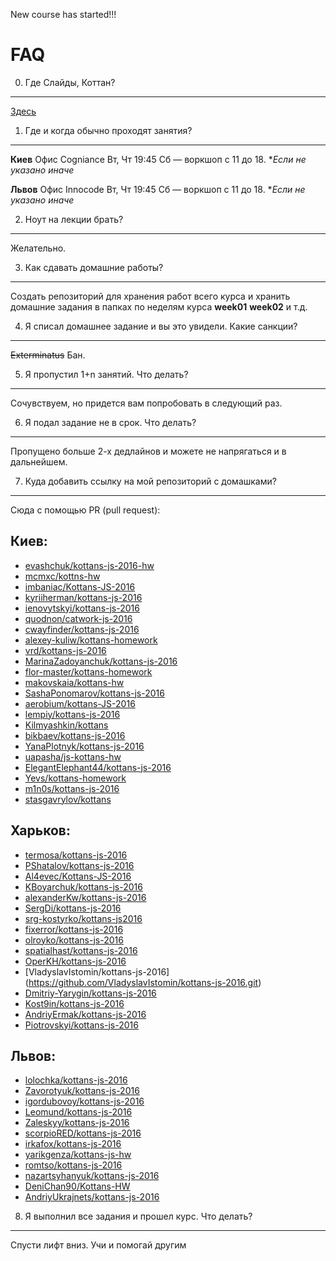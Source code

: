 New course has started!!!

FAQ
=======

0. Где Слайды, Коттан?
--------------
[Здесь](http://kottans.org/js-slides/)

1. Где и когда обычно проходят занятия?
-----------------------
**Киев**
Офис Cogniance
Вт, Чт 19:45
Сб &mdash; воркшоп с 11 до 18. **Если не указано иначе*

**Львов**
Офис Innocode
Вт, Чт 19:45
Сб &mdash; воркшоп с 11 до 18. **Если не указано иначе*

2. Ноут на лекции брать?
------------------
Желательно.

3. Как сдавать домашние работы?
-------------------
Создать репозиторий для хранения работ всего курса и хранить домашние задания в папках по неделям курса
**week01** **week02** и т.д.

4. Я списал домашнее задание и вы это увидели. Какие санкции?
--------------
~~Exterminatus~~ Бан.

5. Я пропустил 1+n занятий. Что делать?
-------------------------------------
Сочувствуем, но придется вам попробовать в следующий раз.

6. Я подал задание не в срок. Что делать?
------------------
Пропущено больше 2-х дедлайнов и можете не напрягаться и в дальнейшем.

7. Куда добавить ссылку на мой репозиторий с домашками?
--------------
Сюда с помощью PR (pull request):

## Киев:
+ [evashchuk/kottans-js-2016-hw](https://github.com/evashchuk/kottans-js-2016-hw.git)
+ [mcmxc/kottns-hw](https://github.com/mcmxc/kottns-hw.git)
+ [imbaniac/Kottans-JS-2016](https://github.com/imbaniac/Kottans-JS-2016)
+ [kyriiherman/kottans-js-2016](https://github.com/kyriiherman/kottans-js-2016.git)
+ [ienovytskyi/kottans-js-2016](https://github.com/ienovytskyi/kottans-js-2016.git)
+ [quodnon/catwork-js-2016](https://github.com/quodnon/catwork-js-2016.git)
+ [cwayfinder/kottans-js-2016](https://github.com/cwayfinder/kottans-js-2016)
+ [alexey-kuliw/kottans-homework](https://github.com/alexey-kuliw/kottans-homework.git)
+ [vrd/kottans-js-2016](https://github.com/vrd/kottans-js-2016.git)
+ [MarinaZadoyanchuk/kottans-js-2016](https://github.com/MarinaZadoyanchuk/kottans-js-2016.git)
+ [flor-master/kottans-homework](https://github.com/flor-master/kottans-homework.git)
+ [makovskaia/kottans-hw](https://github.com/makovskaia/kottans-hw.git)
+ [SashaPonomarov/kottans-js-2016](https://github.com/SashaPonomarov/kottans-js-2016.git)
+ [aerobium/kottans-JS-2016](https://github.com/aerobium/kottans-JS-2016)
+ [lempiy/kottans-js-2016](https://github.com/lempiy/kottans-js-2016.git)
+ [Kilmyashkin/kottans](https://github.com/Kilmyashkin/kottans)
+ [bikbaev/kottans-js-2016](https://github.com/bikbaev/kottans-js-2016.git)
+ [YanaPlotnyk/kottans-js-2016](https://github.com/YanaPlotnyk/kottans-js-2016.git)
+ [uapasha/js-kottans-hw](https://github.com/uapasha/js-kottans-hw)
+ [ElegantElephant44/kottans-js-2016](https://github.com/ElegantElephant44/kottans-js-2016)
+ [Yevs/kottans-homework](https://github.com/Yevs/kottans-homework)
+ [m1n0s/kottans-js-2016](https://github.com/m1n0s/kottans-js-2016)
+ [stasgavrylov/kottans](https://github.com/stasgavrylov/kottans)

## Харьков:
+ [termosa/kottans-js-2016](https://github.com/termosa/kottans-js-2016)  
+ [PShatalov/kottans-js-2016](https://github.com/PShatalov/kottans-js-2016.git)
+ [Al4evec/Kottans-JS-2016](https://github.com/Al4evec/Kottans-JS-2016.git)
+ [KBoyarchuk/kottans-js-2016](https://github.com/KBoyarchuk/kottans-js-2016)
+ [alexanderKw/kottans-js-2016](https://github.com/alexanderKw/kottans-js-2016.git)
+ [SergDi/kottans-js-2016](https://github.com/SergDi/kottans-js-2016.git)
+ [srg-kostyrko/kottans-js2016](https://github.com/srg-kostyrko/kottans-js2016.git)
+ [fixerror/kottans-js-2016](https://github.com/fixerror/kottans-js-2016.git)
+ [olroyko/kottans-js-2016](https://github.com/olroyko/kottans-js-2016.git)
+ [spatialhast/kottans-js-2016](https://github.com/spatialhast/kottans-js-2016.git)
+ [OperKH/kottans-js-2016](https://github.com/OperKH/kottans-js-2016.git)
+ [VladyslavIstomin/kottans-js-2016] (https://github.com/VladyslavIstomin/kottans-js-2016.git)
+ [Dmitriy-Yarygin/kottans-js-2016](https://github.com/Dmitriy-Yarygin/kottans-js-2016.git)
+ [Kost9in/kottans-js-2016](https://github.com/Kost9in/kottans-js-2016)
+ [AndriyErmak/kottans-js-2016](https://github.com/AndriyErmak/kottans-js-2016)
+ [Piotrovskyi/kottans-js-2016](https://github.com/Piotrovskyi/kottans-js-2016)

## Львов:
+ [lolochka/kottans-js-2016](https://github.com/lolochka/kottans-js-2016)
+ [Zavorotyuk/kottans-js-2016](https://github.com/Zavorotyuk/kottans-js-2016.git)
+ [igordubovoy/kottans-js-2016](https://github.com/igordubovoy/JS2016-3-.git)
+ [Leomund/kottans-js-2016](https://github.com/Leomund/kottans-js-2016.git)
+ [Zaleskyy/kottans-js-2016](https://github.com/zalesky/kottans-js-2016.git)
+ [scorpioRED/kottans-js-2016](https://github.com/scorpioRED/kottans-js-2016.git)
+ [irkafox/kottans-js-2016](https://github.com/irkafox/kottans-js-2016)
+ [yarikgenza/kottans-js-hw](https://github.com/yarikgenza/kottans-js-hw)
+ [romtso/kottans-js-2016](https://github.com/romtso/kottans-js-2016.git)
+ [nazartsyhanyuk/kottans-js-2016](https://github.com/nazartsyhanyuk/kottans-js-2016)
+ [DeniChan90/Kottans-HW](https://github.com/DeniChan90/Kottans-HW)
+ [AndriyUkrajnets/kottans-js-2016](https://github.com/AndriyUkrajnets/kottans-js-2016)
8. Я выполнил все задания и прошел курс. Что делать?
---------------------------
Спусти лифт вниз. Учи и помогай другим
